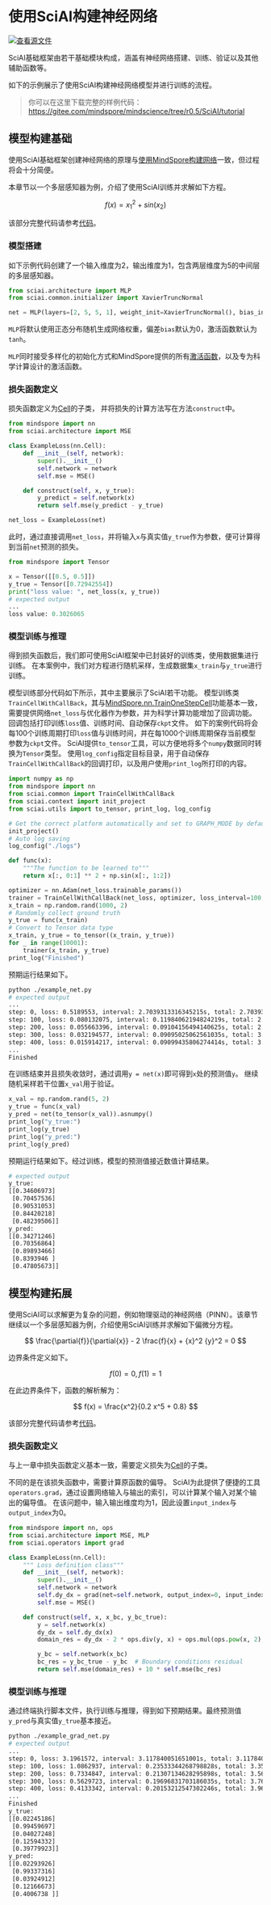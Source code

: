 # 使用SciAI构建神经网络

[![查看源文件](https://mindspore-website.obs.cn-north-4.myhuaweicloud.com/website-images/r2.2/resource/_static/logo_source.svg)](https://gitee.com/mindspore/docs/blob/r2.2/docs/sciai/docs/source_zh_cn/build_model_with_sciai.md)&nbsp;&nbsp;

SciAI基础框架由若干基础模块构成，涵盖有神经网络搭建、训练、验证以及其他辅助函数等。

如下的示例展示了使用SciAI构建神经网络模型并进行训练的流程。

> 你可以在这里下载完整的样例代码：
> <https://gitee.com/mindspore/mindscience/tree/r0.5/SciAI/tutorial>

## 模型构建基础

使用SciAI基础框架创建神经网络的原理与[使用MindSpore构建网络](https://www.mindspore.cn/tutorials/zh-CN/r2.2/beginner/model.html)一致，但过程将会十分简便。

本章节以一个多层感知器为例，介绍了使用SciAI训练并求解如下方程。

$$
f(x) = {x_1}^2 + sin(x_2)
$$

该部分完整代码请参考[代码](https://gitee.com/mindspore/mindscience/blob/r0.5/SciAI/tutorial/example_net.py)。

### 模型搭建

如下示例代码创建了一个输入维度为2，输出维度为1，包含两层维度为5的中间层的多层感知器。

```python
from sciai.architecture import MLP
from sciai.common.initializer import XavierTruncNormal

net = MLP(layers=[2, 5, 5, 1], weight_init=XavierTruncNormal(), bias_init='zeros', activation="tanh")
```

`MLP`将默认使用正态分布随机生成网络权重，偏差`bias`默认为0，激活函数默认为`tanh`。

`MLP`同时接受多样化的初始化方式和MindSpore提供的所有[激活函数](https://www.mindspore.cn/docs/zh-CN/r2.2/api_python/mindspore.nn.html)，以及专为科学计算设计的激活函数。

### 损失函数定义

损失函数定义为[Cell](https://www.mindspore.cn/docs/zh-CN/r2.2/api_python/nn/mindspore.nn.Cell.html#mindspore.nn.Cell)的子类， 并将损失的计算方法写在方法`construct`中。

```python
from mindspore import nn
from sciai.architecture import MSE

class ExampleLoss(nn.Cell):
    def __init__(self, network):
        super().__init__()
        self.network = network
        self.mse = MSE()

    def construct(self, x, y_true):
        y_predict = self.network(x)
        return self.mse(y_predict - y_true)

net_loss = ExampleLoss(net)
```

此时，通过直接调用`net_loss`，并将输入`x`与真实值`y_true`作为参数，便可计算得到当前`net`预测的损失。

```python
from mindspore import Tensor

x = Tensor([[0.5, 0.5]])
y_true = Tensor([0.72942554])
print("loss value: ", net_loss(x, y_true))
# expected output
...
loss value: 0.3026065
```

### 模型训练与推理

得到损失函数后，我们即可使用SciAI框架中已封装好的训练类，使用数据集进行训练。
在本案例中，我们对方程进行随机采样，生成数据集`x_train`与`y_true`进行训练。

模型训练部分代码如下所示，其中主要展示了SciAI若干功能。
模型训练类`TrainCellWithCallBack`，其与[MindSpore.nn.TrainOneStepCell](https://www.mindspore.cn/docs/zh-CN/r2.2/api_python/nn/mindspore.nn.TrainOneStepCell.html#mindspore.nn.TrainOneStepCell)功能基本一致，
需要提供网络`net_loss`与优化器作为参数，并为科学计算功能增加了回调功能。
回调包括打印训练`loss`值、训练时间、自动保存`ckpt`文件。
如下的案例代码将会每100个训练周期打印`loss`值与训练时间，并在每1000个训练周期保存当前模型参数为`ckpt`文件。
SciAI提供`to_tensor`工具，可以方便地将多个`numpy`数据同时转换为`Tensor`类型。
使用`log_config`指定目标目录，用于自动保存`TrainCellWithCallBack`的回调打印，以及用户使用`print_log`所打印的内容。

```python
import numpy as np
from mindspore import nn
from sciai.common import TrainCellWithCallBack
from sciai.context import init_project
from sciai.utils import to_tensor, print_log, log_config

# Get the correct platform automatically and set to GRAPH_MODE by default.
init_project()
# Auto log saving
log_config("./logs")

def func(x):
    """The function to be learned to"""
    return x[:, 0:1] ** 2 + np.sin(x[:, 1:2])

optimizer = nn.Adam(net_loss.trainable_params())
trainer = TrainCellWithCallBack(net_loss, optimizer, loss_interval=100, time_interval=100, ckpt_interval=1000)
x_train = np.random.rand(1000, 2)
# Randomly collect ground truth
y_true = func(x_train)
# Convert to Tensor data type
x_train, y_true = to_tensor((x_train, y_true))
for _ in range(10001):
    trainer(x_train, y_true)
print_log("Finished")
```

预期运行结果如下。

```bash
python ./example_net.py
# expected output
...
step: 0, loss: 0.5189553, interval: 2.7039313316345215s, total: 2.7039313316345215s
step: 100, loss: 0.080132075, interval: 0.11984062194824219s, total: 2.8237719535827637s
step: 200, loss: 0.055663396, interval: 0.09104156494140625s, total: 2.91481351852417s
step: 300, loss: 0.032194577, interval: 0.09095025062561035s, total: 3.0057637691497803s
step: 400, loss: 0.015914217, interval: 0.09099435806274414s, total: 3.0967581272125244s
...
Finished
```

在训练结束并且损失收敛时，通过调用`y = net(x)`即可得到`x`处的预测值`y`。
继续随机采样若干位置`x_val`用于验证。

```python
x_val = np.random.rand(5, 2)
y_true = func(x_val)
y_pred = net(to_tensor(x_val)).asnumpy()
print_log("y_true:")
print_log(y_true)
print_log("y_pred:")
print_log(y_pred)
```

预期运行结果如下。经过训练，模型的预测值接近数值计算结果。

```bash
# expected output
y_true:
[[0.34606973]
 [0.70457536]
 [0.90531053]
 [0.84420218]
 [0.48239506]]
y_pred:
[[0.34271246]
 [0.70356864]
 [0.89893466]
 [0.8393946 ]
 [0.47805673]]
```

## 模型构建拓展

使用SciAI可以求解更为复杂的问题，例如物理驱动的神经网络（PINN）。该章节继续以一个多层感知器为例，介绍使用SciAI训练并求解如下偏微分方程。

$$
\frac{\partial{f}}{\partial{x}} - 2 \frac{f}{x} + {x}^2 {y}^2 = 0
$$

边界条件定义如下。

$$
f(0) = 0, f(1) = 1
$$

在此边界条件下，函数的解析解为：

$$
f(x) = \frac{x^2}{0.2 x^5 + 0.8}
$$

该部分完整代码请参考[代码](https://gitee.com/mindspore/mindscience/blob/r0.5/SciAI/tutorial/example_grad_net.py)。

### 损失函数定义

与上一章中损失函数定义基本一致，需要定义损失为[Cell](https://www.mindspore.cn/docs/zh-CN/r2.2/api_python/nn/mindspore.nn.Cell.html#mindspore.nn.Cell)的子类。

不同的是在该损失函数中，需要计算原函数的偏导。
SciAI为此提供了便捷的工具`operators.grad`，通过设置网络输入与输出的索引，可以计算某个输入对某个输出的偏导值。
在该问题中，输入输出维度均为1，因此设置`input_index`与`output_index`为0。

```python
from mindspore import nn, ops
from sciai.architecture import MSE, MLP
from sciai.operators import grad

class ExampleLoss(nn.Cell):
    """ Loss definition class"""
    def __init__(self, network):
        super().__init__()
        self.network = network
        self.dy_dx = grad(net=self.network, output_index=0, input_index=0)  # partial differential definition
        self.mse = MSE()

    def construct(self, x, x_bc, y_bc_true):
        y = self.network(x)
        dy_dx = self.dy_dx(x)
        domain_res = dy_dx - 2 * ops.div(y, x) + ops.mul(ops.pow(x, 2), ops.pow(y, 2))  # PDE residual error

        y_bc = self.network(x_bc)
        bc_res = y_bc_true - y_bc  # Boundary conditions residual
        return self.mse(domain_res) + 10 * self.mse(bc_res)
```

### 模型训练与推理

通过终端执行脚本文件，执行训练与推理，得到如下预期结果。最终预测值`y_pred`与真实值`y_true`基本接近。

```bash
python ./example_grad_net.py
# expected output
...
step: 0, loss: 3.1961572, interval: 3.117840051651001s, total: 3.117840051651001s
step: 100, loss: 1.0862937, interval: 0.23533344268798828s, total: 3.353173494338989s
step: 200, loss: 0.7334847, interval: 0.21307134628295898s, total: 3.566244840621948s
step: 300, loss: 0.5629723, interval: 0.19696831703186035s, total: 3.763213157653809s
step: 400, loss: 0.4133342, interval: 0.20153212547302246s, total: 3.964745283126831s
...
Finished
y_true:
[[0.02245186]
 [0.99459697]
 [0.04027248]
 [0.12594332]
 [0.39779923]]
y_pred:
[[0.02293926]
 [0.99337316]
 [0.03924912]
 [0.12166673]
 [0.4006738 ]]
```